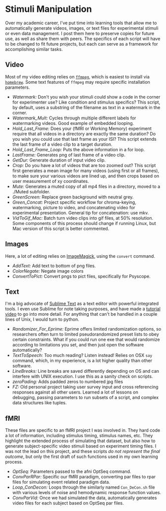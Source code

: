 
# Stimuli Manipulation 

Over my academic career, I've put time into learning tools that allow me to automatically generate videos, images, or text files for experimental stimuli or even data management. I post them here to preserve copies for future use, as well as share them with peers. The specifics of each script will have to be changed to fit future projects, but each can serve as a framework for accomplishing similar tasks.

## Video

Most of my video editing relies on [`ffmpeg`](https://github.com/FFmpeg/FFmpeg#ffmpeg-readme), which is easiest to install via [`homebrew`](https://brew.sh/). Some text features of `ffmpeg` may require specific installation parameters.

- *Watermark:* Don't you wish your stimuli could show a code in the corner for experimenter use? Like condition and stimulus specifics? This script, by default, uses a substring of the filename as text in a watermark in the corner.
- *Watermark_Mult:* Cycles through multiple different labels for watermarking videos. Good example of embedded looping.
- *Hold_Last_Frame:* Does your (fMRI or Working Memory) experiment require that all videos in a directory are exactly the same duration? Do you wish you could use that last frame as your ISI? This script extends the last frame of a video clip to a target duration. 
- *Hold_Last_Frame_Loop:* Puts the above information in a for loop. 
- *LastFrame:* Generates png of last frame of a video clip.
- *GetDur:* Generate duration of input video clip.
- *Crop:* Do you have a lot of videos that are too zoomed out? This script first generates a mean image for many videos (using first or all frames), to make sure your various videos are lined up, and then crops based on user measurement of xy coordinates.
- *Mute:* Generates a muted copy of all mp4 files in a directory, moved to a ./Muted subfolder.
- *GreenScreen:* Replace green background with neutral grey.
- *Green_Concat:* Project specific workflow for chroma-keying, watermarking, picture to video, and concatenating video for experimental presentation. General tip for concatenation: use mkv.
- *VidToGif_Mac:* Batch turn video clips into gif files, at 50% resolution. Some components of this process should change if running Linux, but Mac version of this script is better commented.

## Images

Here, a lot of editing relies on [ImageMagick](https://imagemagick.org/index.php), using the `convert` command. 

- *AddText:* Add text to bottom of png files.
- *ColorNegate:* Negate image colors
- *ConvertToPict:* Convert pngs to pict files, specifically for Psyscope.

## Text 

I'm a big advocate of [Sublime Text](https://www.sublimetext.com/) as a text editor with powerful integrated tools. I even use Sublime for note taking purposes, and have made a [tutorial video](https://www.youtube.com/watch?v=v_FENArHqFU) to go into more detail. For anything that can't be handled in a couple lines of Unix, I would turn to python.

- *Randomizer_For_Eprime:* Eprime offers limited randomization options, so researchers often turn to limited pseudorandomized preset lists to obey certain constraints. What if you could run one exe that would randomize according to limitations you set, and then just open the software automatically?
- *TextToSpeech:* Too much reading? Listen instead! Relies on OSX `say` command, which, in my experience, is a lot higher quality than other software.
- *LineBreaks:* Line breaks are saved differently depending on OS and can interfere with UNIX execution. I use this as a sanity check on scripts.
- *zeroPading:* Adds padded zeros to numbered jpg files
- *FZ:* Old personal project taking user survey input and cross referencing responses against all other users. Learned a lot of lessons on debugging, passing parameters to run subsets of a script, and complex data structures like tuples. 

## fMRI

These files are specific to an fMRI project I was involved in. They hard code a lot of information, including stimulus timing, stimulus names, etc. They highlight the extended process of simulating that dataset, but also how to generate subject-specific video stimuli based on experiment timing files. I was not the lead on this project, and these scripts *do not represent the final outcome*, but only the first draft of such functions used in my own learning process.

- *OptSeq:* Parameters passed to the afni OptSeq command.
- *ConvParRPar:* Specific our fMRI paradigm, converting par files to rpar files for simulating event related paradigm data.
- *Loop_ConDecon:* Loops through the similarly named `Con_DeCon.sh` file with various levels of noise and hemodynamic response function values.
- *ConvParVid:* Once we had simulated the data, automatically generates video files for each subject based on OptSeq par files. 
